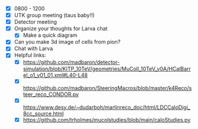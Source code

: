 - [x] 0800 - 1200
- [x] UTK group meeting (taus baby!!)
- [x] Detector meeting
- [x] Organize your thoughts for Larva chat
  - [x] Make a quick diagram
- [x] Can you make 3d image of cells from pion?
- [x] Chat with Larva
- [x] Helpful links:
  - [x] https://github.com/madbaron/detector-simulation/blob/KITP_10TeV/geometries/MuColl_10TeV_v0A/HCalBarrel_o1_v01_01.xml#L40-L48
  - [x] https://github.com/madbaron/SteeringMacros/blob/master/k4Reco/steer_reco_CONDOR.py
  - [x] https://www.desy.de/~dudarboh/marlinreco_doc/html/LDCCaloDigi_8cc_source.html
  - [x] https://github.com/trholmes/mucolstudies/blob/main/caloStudies.py
